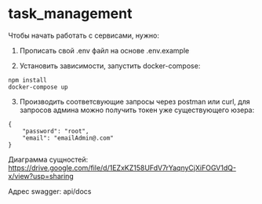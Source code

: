 # task_management

Чтобы начать работать с сервисами, нужно:

1. Прописать свой .env файл на основе .env.example

2. Установить зависимости, запуcтить docker-compose:

```
npm install
docker-compose up
```

3. Производить соответсвующие запросы через postman или curl, для запросов админа можно получить токен уже существующего юзера:

```
{
    "password": "root",
    "email": "emailAdmin@.com"
}
```

Диаграмма сущностей:
https://drive.google.com/file/d/1EZxKZ158UFdV7rYaqnyCjXiFOGV1dQ-x/view?usp=sharing

Адрес swagger: api/docs
